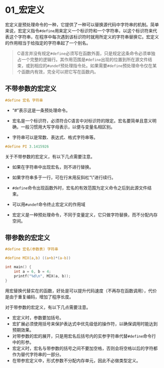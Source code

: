 # 01_宏定义

宏定义是预处理命令的一种，它提供了一种可以替换源代码中字符串的机制。简单来说，宏定义指令`#define`用来定义一个标识符和一个字符串，以这个标识符来代表这个字符串，在程序中每次遇到该标识符时就用所定义的字符串替换它。宏定义的作用相当于给指定的字符串起了一个别名。

> C语言并没有规定`#define`必须写在函数外面，只是规定这条命令必须单独占一个完整的逻辑行。其作用范围是`#define`出现的位置到所在源文件结束，或到相应的`#undef`预处理指令处。如果需要`#define`预处理命令仅在某个函数内有效，完全可以把它写在函数内。

## 不带参数的宏定义

```c
#define 宏名 字符串
```

- “#”表示这是一条预处理命令。

- 宏名是一个标识符，必须符合C语言中对标识符的限定。宏名要简单且意义明确，一般习惯用大写字母表示，以便与变量名相区别。
- 字符串可以是常数、表达式、格式字符串等。

```c
#define PI 3.1415926
```

关于不带参数的宏定义，有以下几点需要注意。

- 如果在字符串中出现宏名，则不进行替换。
- 如果字符串多于一行，可在行末用反斜杠“\”进行续行。
- `#define`命令出现函数外时，宏名的有效范围为定义命令之后到此源文件结束。

- 可以用`#undef`命令终止宏定义的作用域
- 宏定义是一种预处理命令，不同于变量定义，它只做字符替换，而不分配内存空间。

## 带参数的宏定义

```c
#define 宏名(参数表) 字符串
```

```c
#define MIX(a,b) ((a+b)*(a-b))

int main() {
    int a = 6, b = 4;
    printf("%d\n", MIX(a, b));
}
```

用宏替换代替实在的函数，好处是可以提升代码速度（不再存在函数调用），代价是由于重复编码，增加了程序长度。

对于带参数的宏定义，有以下几点需要注意。

- 宏定义时，参数要加括号。
- 宏扩展必须使用括号来保护表达式中优先级低的操作符，以确保调用时能达到预期效果。
- 对带参数的宏的展开，只是用宏名后括号内的实参字符串代替`#define`命令行中的形参。
- 宏定义时，宏名与带参数的括号之间不要加空格，否则会将空格以后的字符都作为替代字符串的一部分。
- 在带参宏定义中，形式参数不分配内存单元，因此不必做类型定义。
